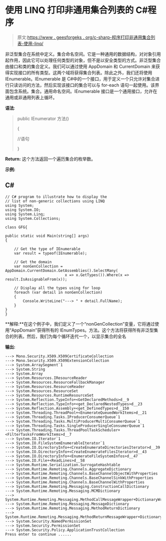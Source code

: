 # 使用 LINQ 打印非通用集合列表的 C#程序

> 原文:[https://www . geesforgeks . org/c-sharp-程序打印非通用集合列表-使用-linq/](https://www.geeksforgeeks.org/c-sharp-program-to-print-the-list-of-non-generic-collections-using-linq/)

非泛型集合在系统中定义。集合命名空间。它是一种通用的数据结构，对对象引用起作用，因此它可以处理任何类型的对象，但不是以安全类型的方式。非泛型集合由接口和类的集合定义。我们可以通过使用 AppDomain 和 CurrentDomain 来获得实现接口的所有类型。这两个域将获得集合列表。除此之外，我们还将使用 IEnumerable。IEnumerable 是 C#中的一个接口，用于定义一个只允许对集合进行只读访问的方法，然后实现该接口的集合可以与 for-each 语句一起使用。该界面包含系统。集合。通用命名空间。IEnumerable 接口是一个通用接口，允许在通用或非通用列表上循环。

**语法**:

> public IEnumerator 方法()
> 
> {
> 
> //语句
> 
> }

**Return:** 这个方法返回一个遍历集合的枚举数。

**示例:**

## C#

```
// C# program to illustrate how to display the 
// list of non-generic collections using LINQ
using System;
using System.IO;
using System.Linq;
using System.Collections;

class GFG{

public static void Main(string[] args)
{

    // Get the type of IEnumerable
    var result = typeof(IEnumerable);

    // Get the domain
    var nonGenCollection = AppDomain.CurrentDomain.GetAssemblies().SelectMany(
                           x => x.GetTypes()).Where(x => result.IsAssignableFrom(x));

    // Display all the types using for loop
    foreach (var detail in nonGenCollection)
    {
        Console.WriteLine("---> " + detail.FullName);
    }
}
}
```

**解释:**在这个例子中，我们定义了一个“nonGenCollection”变量，它将通过使用“AppDomain”获得所有的 IEnumTypes。方法。这个方法将获得所有非泛型集合的列表。然后，我们为每个循环迭代一个，以显示集合的全名

**输出:**

```
---> Mono.Security.X509.X509CertificateCollection
---> Mono.Security.X509.X509ExtensionCollection
---> System.ArraySegment`1
---> System.String
---> System.Array
---> System.Resources.IResourceReader
---> System.Resources.ResourceFallbackManager
---> System.Resources.ResourceReader
---> System.Resources.ResourceSet
---> System.Resources.RuntimeResourceSet
---> System.Reflection.TypeInfo+<GetDeclaredMethods>d__9
---> System.Reflection.TypeInfo+<get_DeclaredNestedTypes>d__23
---> System.Reflection.Assembly+<get_DefinedTypes>d__150
---> System.Threading.ThreadPool+<EnumerateQueuedWorkItems>d__21
---> System.Threading.Tasks.IProducerConsumerQueue`1
---> System.Threading.Tasks.MultiProducerMultiConsumerQueue`1
---> System.Threading.Tasks.SingleProducerSingleConsumerQueue`1
---> System.Threading.Tasks.ThreadPoolTaskScheduler+<FilterTasksFromWorkItems>d__7
---> System.IO.Iterator`1
---> System.IO.FileSystemEnumerableIterator`1
---> System.IO.DirectoryInfo+<CreateEnumerateDirectoriesIterator>d__39
---> System.IO.DirectoryInfo+<CreateEnumerateFilesIterator>d__43
---> System.IO.DirectoryInfo+<EnumerateFileSystemInfos>d__47
---> System.IO.File+<ReadLines>d__58
---> System.Runtime.Serialization.SurrogateHashtable
---> System.Runtime.Remoting.Channels.AggregateDictionary
---> System.Runtime.Remoting.Channels.BaseChannelObjectWithProperties
---> System.Runtime.Remoting.Channels.BaseChannelSinkWithProperties
---> System.Runtime.Remoting.Channels.BaseChannelWithProperties
---> System.Runtime.Remoting.Messaging.ConstructionCallDictionary
---> System.Runtime.Remoting.Messaging.MCMDictionary
---> System.Runtime.Remoting.Messaging.MethodCallMessageWrapper+DictionaryWrapper
---> System.Runtime.Remoting.Messaging.MessageDictionary
---> System.Runtime.Remoting.Messaging.MethodReturnDictionary
---> System.Runtime.Remoting.Messaging.MethodReturnMessageWrapper+DictionaryWrapper
---> System.Security.NamedPermissionSet
---> System.Security.PermissionSet
---> System.Security.Policy.ApplicationTrustCollection
Press enter to continue ......
```